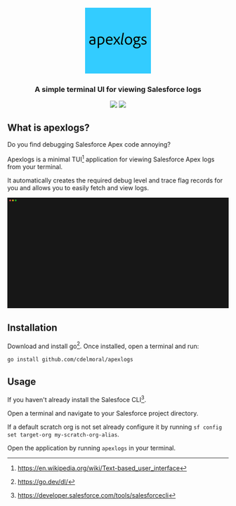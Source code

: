 <p align="center">
  <img src="images/apexlogs-logo.png" alt="Logo" width="150">

  <h3 align="center">A simple terminal UI for viewing Salesforce logs</h3>

  <p align="center">
    <img src="https://github.com/cdelmoral/apexlogs/actions/workflows/release.yml/badge.svg"/>
    <img src="https://github.com/cdelmoral/apexlogs/actions/workflows/build.yml/badge.svg?branch=main"/>
  </p>
</p>

## What is apexlogs?

Do you find debugging Salesforce Apex code annoying?

Apexlogs is a minimal TUI[^1] application for viewing Salesforce Apex logs from
your terminal.

It automatically creates the required debug level and trace flag records for you
and allows you to easily fetch and view logs.

![Demo](images/demo.gif)

## Installation

Download and install go[^2]. Once installed, open a terminal and run:

```sh
go install github.com/cdelmoral/apexlogs
```

## Usage

If you haven't already install the Salesfoce CLI[^3].

Open a terminal and navigate to your Salesforce project directory.

If a default scratch org is not set already configure it by running
`sf config set target-org my-scratch-org-alias`.

Open the application by running `apexlogs` in your terminal.

[^1]: <https://en.wikipedia.org/wiki/Text-based_user_interface>
[^2]: <https://go.dev/dl/>
[^3]: <https://developer.salesforce.com/tools/salesforcecli>

